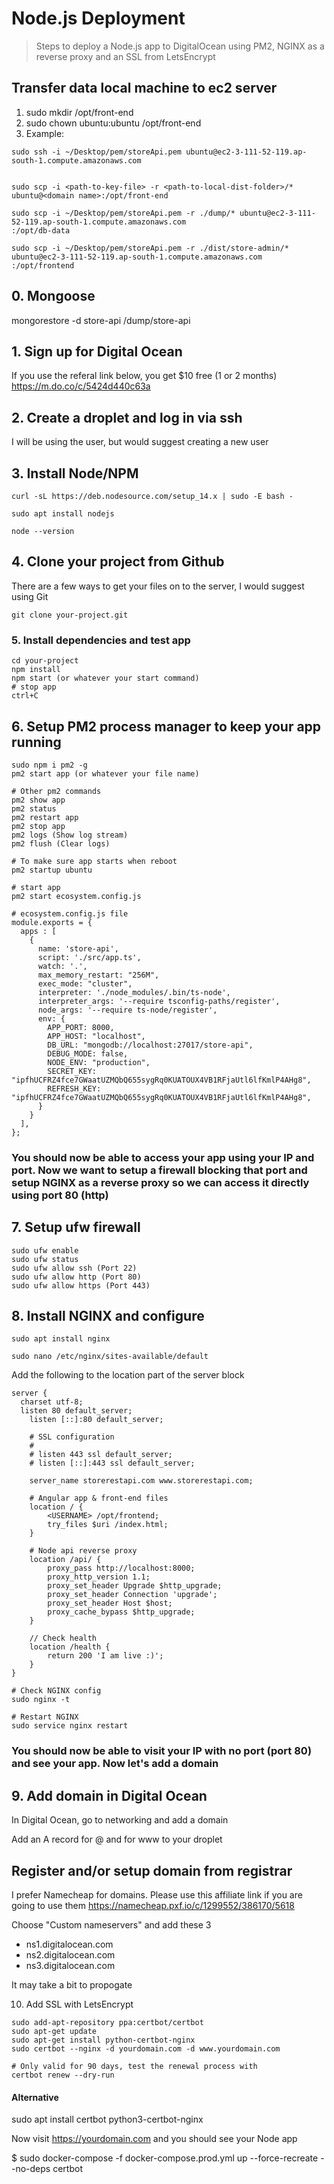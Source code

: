 # Node.js Deployment

> Steps to deploy a Node.js app to DigitalOcean using PM2, NGINX as a reverse proxy and an SSL from LetsEncrypt

## Transfer data local machine to ec2 server

1. sudo mkdir /opt/front-end
2. sudo chown ubuntu:ubuntu /opt/front-end
3. Example:

```
sudo ssh -i ~/Desktop/pem/storeApi.pem ubuntu@ec2-3-111-52-119.ap-south-1.compute.amazonaws.com


sudo scp -i <path-to-key-file> -r <path-to-local-dist-folder>/* ubuntu@<domain name>:/opt/front-end

sudo scp -i ~/Desktop/pem/storeApi.pem -r ./dump/* ubuntu@ec2-3-111-52-119.ap-south-1.compute.amazonaws.com
:/opt/db-data

sudo scp -i ~/Desktop/pem/storeApi.pem -r ./dist/store-admin/* ubuntu@ec2-3-111-52-119.ap-south-1.compute.amazonaws.com
:/opt/frontend
```

## 0. Mongoose

mongorestore -d store-api /dump/store-api

## 1. Sign up for Digital Ocean

If you use the referal link below, you get $10 free (1 or 2 months)
https://m.do.co/c/5424d440c63a

## 2. Create a droplet and log in via ssh

I will be using the <USERNAME> user, but would suggest creating a new user

## 3. Install Node/NPM

```
curl -sL https://deb.nodesource.com/setup_14.x | sudo -E bash -

sudo apt install nodejs

node --version
```

## 4. Clone your project from Github

There are a few ways to get your files on to the server, I would suggest using Git

```
git clone your-project.git
```

### 5. Install dependencies and test app

```
cd your-project
npm install
npm start (or whatever your start command)
# stop app
ctrl+C
```

## 6. Setup PM2 process manager to keep your app running

```
sudo npm i pm2 -g
pm2 start app (or whatever your file name)

# Other pm2 commands
pm2 show app
pm2 status
pm2 restart app
pm2 stop app
pm2 logs (Show log stream)
pm2 flush (Clear logs)

# To make sure app starts when reboot
pm2 startup ubuntu

# start app
pm2 start ecosystem.config.js

# ecosystem.config.js file
module.exports = {
  apps : [
    {
      name: 'store-api',
      script: './src/app.ts',
      watch: '.',
      max_memory_restart: "256M",
      exec_mode: "cluster",
      interpreter: './node_modules/.bin/ts-node',
      interpreter_args: '--require tsconfig-paths/register',
      node_args: '--require ts-node/register',
      env: {
        APP_PORT: 8000,
        APP_HOST: "localhost",
        DB_URL: "mongodb://localhost:27017/store-api",
        DEBUG_MODE: false,
        NODE_ENV: "production",
        SECRET_KEY: "ipfhUCFRZ4fce7GWaatUZMQbQ655sygRq0KUATOUX4VB1RFjaUtl6lfKmlP4AHg8",
        REFRESH_KEY: "ipfhUCFRZ4fce7GWaatUZMQbQ655sygRq0KUATOUX4VB1RFjaUtl6lfKmlP4AHg8",
      }
    }
  ],
};
```

### You should now be able to access your app using your IP and port. Now we want to setup a firewall blocking that port and setup NGINX as a reverse proxy so we can access it directly using port 80 (http)

## 7. Setup ufw firewall

```
sudo ufw enable
sudo ufw status
sudo ufw allow ssh (Port 22)
sudo ufw allow http (Port 80)
sudo ufw allow https (Port 443)
```

## 8. Install NGINX and configure

```
sudo apt install nginx

sudo nano /etc/nginx/sites-available/default
```

Add the following to the location part of the server block

```
server {
  charset utf-8;
  listen 80 default_server;
	listen [::]:80 default_server;

	# SSL configuration
	#
	# listen 443 ssl default_server;
	# listen [::]:443 ssl default_server;

    server_name storerestapi.com www.storerestapi.com;

    # Angular app & front-end files
    location / {
        <USERNAME> /opt/frontend;
        try_files $uri /index.html;
    }

    # Node api reverse proxy
    location /api/ {
        proxy_pass http://localhost:8000;
        proxy_http_version 1.1;
        proxy_set_header Upgrade $http_upgrade;
        proxy_set_header Connection 'upgrade';
        proxy_set_header Host $host;
        proxy_cache_bypass $http_upgrade;
    }

    // Check health
    location /health {
        return 200 'I am live :)';
    }
}

```

```
# Check NGINX config
sudo nginx -t

# Restart NGINX
sudo service nginx restart
```

### You should now be able to visit your IP with no port (port 80) and see your app. Now let's add a domain

## 9. Add domain in Digital Ocean

In Digital Ocean, go to networking and add a domain

Add an A record for @ and for www to your droplet

## Register and/or setup domain from registrar

I prefer Namecheap for domains. Please use this affiliate link if you are going to use them
https://namecheap.pxf.io/c/1299552/386170/5618

Choose "Custom nameservers" and add these 3

- ns1.digitalocean.com
- ns2.digitalocean.com
- ns3.digitalocean.com

It may take a bit to propogate

10. Add SSL with LetsEncrypt

```
sudo add-apt-repository ppa:certbot/certbot
sudo apt-get update
sudo apt-get install python-certbot-nginx
sudo certbot --nginx -d yourdomain.com -d www.yourdomain.com

# Only valid for 90 days, test the renewal process with
certbot renew --dry-run
```

#### Alternative

sudo apt install certbot python3-certbot-nginx

Now visit https://yourdomain.com and you should see your Node app

<!-- After Deploy -->

$ sudo docker-compose -f docker-compose.prod.yml up --force-recreate --no-deps certbot
